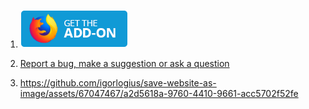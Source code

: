 1. [![](https://raw.githubusercontent.com/igorlogius/igorlogius/main/geFxAddon.png)](https://addons.mozilla.org/firefox/addon/save-website-as-image/)

2. [Report a bug, make a suggestion or ask a question](https://github.com/igorlogius/igorlogius/issues/new/choose)

3. https://github.com/igorlogius/save-website-as-image/assets/67047467/a2d5618a-9760-4410-9661-acc5702f52fe
